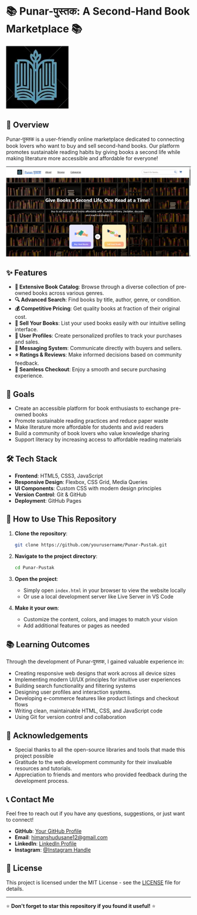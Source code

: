 
# 📚 Punar-पुस्तक: A Second-Hand Book Marketplace 📚

![Punar-पुस्तक Banner](Assets/logo.webp)

## 🌟 Overview

Punar-पुस्तक is a user-friendly online marketplace dedicated to connecting book lovers who want to buy and sell second-hand books. Our platform promotes sustainable reading habits by giving books a second life while making literature more accessible and affordable for everyone!

![Screenshot](Assets/ss.png)

## ✨ Features

- **📖 Extensive Book Catalog**: Browse through a diverse collection of pre-owned books across various genres.
- **🔍 Advanced Search**: Find books by title, author, genre, or condition.
- **💰 Competitive Pricing**: Get quality books at fraction of their original cost.
- **💸 Sell Your Books**: List your used books easily with our intuitive selling interface.
- **👤 User Profiles**: Create personalized profiles to track your purchases and sales.
- **💬 Messaging System**: Communicate directly with buyers and sellers.
- **⭐ Ratings & Reviews**: Make informed decisions based on community feedback.
- **🛒 Seamless Checkout**: Enjoy a smooth and secure purchasing experience.

## 🎯 Goals

- Create an accessible platform for book enthusiasts to exchange pre-owned books
- Promote sustainable reading practices and reduce paper waste
- Make literature more affordable for students and avid readers
- Build a community of book lovers who value knowledge sharing
- Support literacy by increasing access to affordable reading materials

## 🛠️ Tech Stack

- **Frontend**: HTML5, CSS3, JavaScript
- **Responsive Design**: Flexbox, CSS Grid, Media Queries
- **UI Components**: Custom CSS with modern design principles
- **Version Control**: Git & GitHub
- **Deployment**: GitHub Pages

## 🚀 How to Use This Repository

1. **Clone the repository**:
   ```bash
   git clone https://github.com/yourusername/Punar-Pustak.git
   ```

2. **Navigate to the project directory**:
   ```bash
   cd Punar-Pustak
   ```

3. **Open the project**:
   - Simply open `index.html` in your browser to view the website locally
   - Or use a local development server like Live Server in VS Code

4. **Make it your own**:
   - Customize the content, colors, and images to match your vision
   - Add additional features or pages as needed

## 📚 Learning Outcomes

Through the development of Punar-पुस्तक, I gained valuable experience in:

- Creating responsive web designs that work across all device sizes
- Implementing modern UI/UX principles for intuitive user experiences
- Building search functionality and filtering systems
- Designing user profiles and interaction systems.
- Developing e-commerce features like product listings and checkout flows
- Writing clean, maintainable HTML, CSS, and JavaScript code
- Using Git for version control and collaboration

## 🙏 Acknowledgements

- Special thanks to all the open-source libraries and tools that made this project possible
- Gratitude to the web development community for their invaluable resources and tutorials.
- Appreciation to friends and mentors who provided feedback during the development process.

## 📞 Contact Me

Feel free to reach out if you have any questions, suggestions, or just want to connect!

- **GitHub**: [Your GitHub Profile](https://github.com/Himanshu25102005)
- **Email**: himanshudusane12@gmail.com 
- **LinkedIn**: [LinkedIn Profile](https://www.linkedin.com/in/himanshu-dusane-5a8ab6274/)
- **Instagram**: [@Instagram Handle](https://www.instagram.com/_.himanxhu_.1/)

## 📄 License

This project is licensed under the MIT License - see the [LICENSE](LICENSE) file for details.

---

⭐ **Don't forget to star this repository if you found it useful!** ⭐
```
